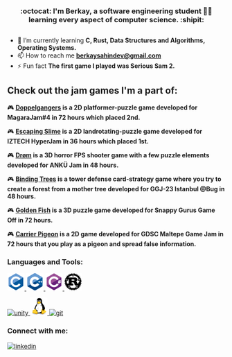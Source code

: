 ### <div align="center"> :octocat: I'm Berkay, a software engineering student 👨‍💻 learning every aspect of computer science. :shipit: </div>  

<h2 align="center"></h2>

- 🌱 I’m currently learning **C, Rust, Data Structures and Algorithms, Operating Systems.**
- 📫 How to reach me **berkaysahindev@gmail.com**
- ⚡ Fun fact **The first game I played was Serious Sam 2.**

<h2 align="left">Check out the jam games I'm a part of:</h2>

  🎮   **[Doppelgangers](https://sezg.itch.io/doppelgangers) is a 2D platformer-puzzle game developed for MagaraJam#4 in 72 hours which placed 2nd.**
   
  🎮  **[Escaping Slime](https://sezg.itch.io/escaping-slime) is a 2D landrotating-puzzle game developed for IZTECH HyperJam in 36 hours which placed 1st.**
    
  🎮  **[Drøm](https://www.youtube.com/watch?v=52NXupbA080) is a 3D horror FPS shooter game with a few puzzle elements developed for ANKÜ Jam in 48 hours.**

  🎮  **[Binding Trees](https://mertbalkan.itch.io/binding-trees) is a tower defense card-strategy game where you try to create a forest from a mother tree developed for GGJ-23 Istanbul @Bug in 48 hours.** 

  🎮  **[Golden Fish](https://akasnowflake.itch.io/golden-fish) is a 3D puzzle game developed for Snappy Gurus Game Off in 72 hours.**
  
  🎮  **[Carrier Pigeon](https://github.com/berkaysahiin/GDSC-Jammers) is a 2D game developed for GDSC Maltepe Game Jam in 72 hours that you play as a pigeon and spread false information.**
  
<h3 align="left">Languages and Tools:</h3>
<p align="left"> <a href="https://www.cprogramming.com/" target="_blank" rel="noreferrer"> <img src="https://raw.githubusercontent.com/devicons/devicon/master/icons/c/c-original.svg" alt="c" width="40" height="40"/> </a> <a href="https://www.w3schools.com/cpp/" target="_blank" rel="noreferrer"> <img src="https://raw.githubusercontent.com/devicons/devicon/master/icons/cplusplus/cplusplus-original.svg" alt="cplusplus" width="40" height="40"/> </a> <a href="https://www.w3schools.com/cs/" target="_blank" rel="noreferrer"> <img src="https://raw.githubusercontent.com/devicons/devicon/master/icons/csharp/csharp-original.svg" alt="csharp" width="40" height="40"/> </a> <a href="https://www.rust-lang.org" target="_blank" rel="noreferrer"> <img src="https://raw.githubusercontent.com/devicons/devicon/master/icons/rust/rust-plain.svg" alt="rust" width="40" height="40"/> </a> </p>  <a href="https://unity.com/" target="_blank" rel="noreferrer"> <img src="https://www.vectorlogo.zone/logos/unity3d/unity3d-icon.svg" alt="unity" width="40" height="40"/> </a>  <a href="https://www.linux.org/" target="_blank" rel="noreferrer"> <img src="https://raw.githubusercontent.com/devicons/devicon/master/icons/linux/linux-original.svg" alt="linux" width="40" height="40"/> </a> <a href="https://git-scm.com/" target="_blank" rel="noreferrer"> <img src="https://www.vectorlogo.zone/logos/git-scm/git-scm-icon.svg" alt="git" width="40" height="40"/> </a>

<h3 align="left">Connect with me:</h3>
<p align="left">
<a href="https://linkedin.com/in/berkaysahinn/" target="_blank">
<img src=https://img.shields.io/badge/linkedin-%231E77B5.svg?&style=for-the-badge&logo=linkedin&logoColor=white alt=linkedin style="margin-bottom: 5px;" />
</a>
